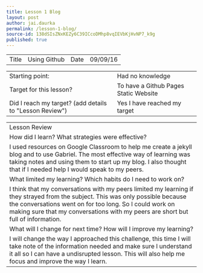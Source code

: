 ```yaml
---
title: Lesson 1 Blog
layout: post
author: jai.daurka
permalink: /lesson-1-blog/
source-id: 138dSIsZNxKEZy6C39ICcoDMhp8vqIEVbKjHvNP7_k9g
published: true
---
```

 

<table>
  <tr>
    <td>Title</td>
    <td>Using Github </td>
    <td>Date</td>
    <td>09/09/16</td>
  </tr>
</table>


<table>
  <tr>
    <td>Starting point:</td>
    <td>Had no knowledge </td>
  </tr>
  <tr>
    <td>Target for this lesson?</td>
    <td>To have a Github Pages Static Website</td>
  </tr>
  <tr>
    <td>Did I reach my target? 
(add details to "Lesson Review")</td>
    <td>Yes I have reached my target </td>
  </tr>
</table>


<table>
  <tr>
    <td>Lesson Review</td>
  </tr>
  <tr>
    <td>How did I learn? What strategies were effective? </td>
  </tr>
  <tr>
    <td>I used resources on Google Classroom to help me create a jekyll blog and to use Gabriel.
The most effective way of learning was taking notes and using them to start up my blog. I also thought that if I needed help I would speak to my peers.  </td>
  </tr>
  <tr>
    <td>What limited my learning? Which habits do I need to work on? </td>
  </tr>
  <tr>
    <td>I think that my conversations with my peers limited my learning if they strayed from the subject. This was only possible because the conversations went on for too long. So I could work on making sure that my conversations with my peers are short but full of information.</td>
  </tr>
  <tr>
    <td>What will I change for next time? How will I improve my learning?</td>
  </tr>
  <tr>
    <td>I will change the way I approached this challenge, this time I will take note of the information needed and make sure I understand it all so I can have a undisrupted lesson. This will also help me focus and improve the way I learn.</td>
  </tr>
</table>


